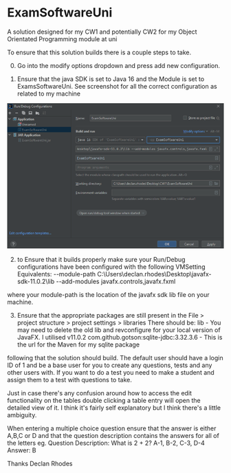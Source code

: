 # ExamSoftwareUni
A solution designed for my CW1 and potentially CW2 for my Object Orientated Programming module at uni

To ensure that this solution builds there is a couple steps to take. 

0. Go into the modify options dropdown and press add new configuration. 

1. Ensure that the java SDK is set to Java 16 and the Module is set to ExamsSoftwareUni. See screenshot for all the correct configuration as related to my machine

![alt text](https://github.com/RussianHamster6/ExamSoftwareUni/blob/main/.idea/coconut.png)

2. to Ensure that it builds properly make sure your Run/Debug configurations have been configured with the following VMSetting Equivalents:
--module-path
C:\Users\declan.rhodes\Desktop\javafx-sdk-11.0.2\lib 
--add-modules
javafx.controls,javafx.fxml

where your module-path is the location of the javafx sdk lib file on your machine. 

3. Ensure that the appropriate packages are still present in the File > project structure > project settings > libraries 
There should be:
	lib - You may need to delete the old lib and revconfigure for your local version of JavaFX. I utilised v11.0.2
	com.github.gotson:sqlite-jdbc:3.32.3.6 - This is the url for the Maven for my sqlite package
	
following that the solution should build. The default user should have a login ID of 1 and be a base user for you to create any questions, tests and any other users with. If you want to do a test you need to make a student
and assign them to a test with questions to take. 

Just in case there's any confusion around how to access the edit functionality on the tables double clicking a table entry will open the detailed view of it. I think it's fairly self explanatory but I think there's a little ambiguity. 

When entering a multiple choice question ensure that the answer is either A,B,C or D and that the question description contains the answers for all of the letters eg. 
Question Description: What is 2 + 2? A-1, B-2, C-3, D-4 
Answer: B

Thanks 
Declan Rhodes
